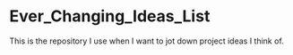 # Ever_Changing_Ideas_List
This is the repository I use when I want to jot down project ideas I think of.
